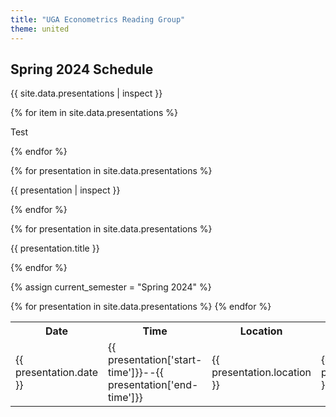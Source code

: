 ```yaml
---
title: "UGA Econometrics Reading Group"
theme: united
---
```



## Spring 2024 Schedule

{{ site.data.presentations | inspect }}

{% for item in site.data.presentations %}
  <p>Test</p>
{% endfor %}

{% for presentation in site.data.presentations %}
  <p>{{ presentation | inspect }}</p>
{% endfor %}


{% for presentation in site.data.presentations %}
  <p>{{ presentation.title }}</p>
{% endfor %}



{% assign current_semester = "Spring 2024" %}
<table>
  <tr>
    <th>Date</th>
    <th>Time</th>
    <th>Location</th>
    <th>Leader</th>
    <th>Title</th>
  </tr>
  {% for presentation in site.data.presentations %}
    <tr>
      <td>{{ presentation.date }}</td>
      <td>{{ presentation['start-time']}}--{{ presentation['end-time']}}</td>
      <td>{{ presentation.location }}</td>
      <td>{{ presentation.leader }}</td>
      <td><a href="{{ presentation.link }}">{{ presentation.title }}</a></td>
    </tr>
  {% endfor %}
</table>

